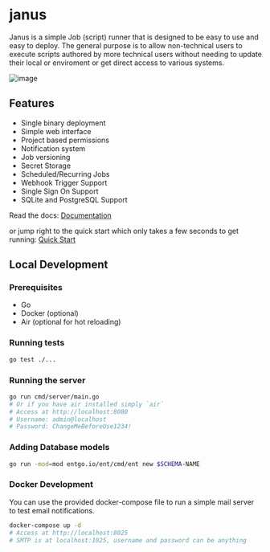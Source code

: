 # janus

Janus is a simple Job (script) runner that is designed to be easy to use and easy to deploy.  The general purpose is to 
allow non-technical users to execute scripts authored by more technical users without needing to update their local or enviroment
or get direct access to various systems.

![image](https://github.com/user-attachments/assets/bc81f684-cf76-43c4-8499-a56fd9853551)

## Features

- Single binary deployment
- Simple web interface
- Project based permissions
- Notification system
- Job versioning
- Secret Storage
- Scheduled/Recurring Jobs
- Webhook Trigger Support
- Single Sign On Support
- SQLite and PostgreSQL Support

Read the docs:  [Documentation](https://janus.brictson.dev)

or jump right to the quick start which only takes a few seconds to get running:  [Quick Start](https://janus.brictson.dev/getting-started/installation/)


## Local Development

### Prerequisites

- Go
- Docker (optional)
- Air (optional for hot reloading)

### Running tests

```bash
go test ./...
```

### Running the server
```bash
go run cmd/server/main.go
# Or if you have air installed simply `air`
# Access at http://localhost:8080
# Username: admin@localhost
# Password: ChangeMeBeforeUse1234!
```

### Adding Database models

```bash
go run -mod=mod entgo.io/ent/cmd/ent new $SCHEMA-NAME
```

### Docker Development

You can use the provided docker-compose file to run a simple mail server to test email notifications.

```bash
docker-compose up -d
# Access at http://localhost:8025
# SMTP is at localhost:1025, username and password can be anything
```
